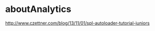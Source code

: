 aboutAnalytics
==============


http://www.czettner.com/blog/13/11/01/spl-autoloader-tutorial-juniors